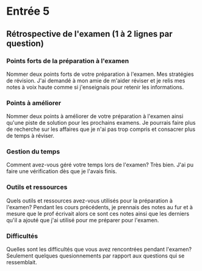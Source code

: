 # Entrée 5
## Rétrospective de l'examen (1 à 2 lignes par question)

### Points forts de la préparation à l'examen
Nommer deux points forts de votre préparation à l'examen.
Mes stratégies de révision. J'ai demandé à mon amie de m'aider réviser et je relis mes notes à voix haute comme si j'enseignais pour retenir les informations.

### Points à améliorer
Nommer deux points à améliorer de votre préparation à l'examen ainsi qu'une piste de solution pour les prochains examens. 
Je pourrais faire plus de recherche sur les affaires que je n'ai pas trop compris et consacrer plus de temps à réviser.

### Gestion du temps
Comment avez-vous géré votre temps lors de l'examen?
Très bien. J'ai pu faire une vérification dès que je l'avais finis.

### Outils et ressources
Quels outils et ressources avez-vous utilisés pour la préparation à l'examen?
Pendant les cours précédents, je prennais des notes au fur et à mesure que le prof écrivait alors ce sont ces notes ainsi que les derniers qu'il a ajouté que j'ai utilisé pour me préparer pour l'examen.

### Difficultés
Quelles sont les difficultés que vous avez rencontrées pendant l'examen?
Seulement quelques quesionnements par rapport aux questions qui se ressemblait.
